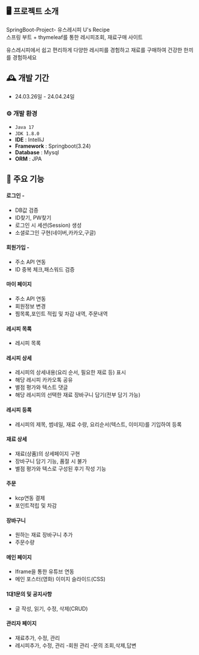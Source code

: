 
## 🖥️ 프로젝트 소개
SpringBoot-Project- 유스레시피 U's Recipe<br>
스프링 부트 + thymeleaf를 통한
레시피조회, 재료구매 사이트

유스레시피에서 쉽고 편리하게
다양한 레시피를 경험하고
재료를 구매하여 건강한 한끼를
경험하세요
<br>

## 🕰️ 개발 기간
* 24.03.26일 - 24.04.24일

### ⚙️ 개발 환경
- `Java 17`
- `JDK 1.8.0`
- **IDE** : IntelliJ
- **Framework** : Springboot(3.24)
- **Database** : Mysql
- **ORM** : JPA

## 📌 주요 기능
#### 로그인 - 
- DB값 검증
- ID찾기, PW찾기
- 로그인 시 세션(Session) 생성
- 소셜로그인 구현(네이버,카카오,구글)
#### 회원가입 - 
- 주소 API 연동
- ID 중복 체크,패스워드 검증

#### 마이 페이지 
- 주소 API 연동
- 회원정보 변경
- 찜목록,포인트 적립 및 차감 내역, 주문내역

#### 레시피 목록
- 레시피 목록

#### 레시피 상세
- 레시피의 상세내용(요리 순서, 필요한 재료 등) 표시
- 해당 레시피 카카오톡 공유
- 별점 평가와 텍스트 댓글
- 해당 레시피의 선택한 재료 장바구니 담기(전부 담기 가능)

#### 레시피 등록
- 레시피의 제목, 썸네일, 재료 수량, 요리순서(텍스트, 이미지)를 기입하여 등록

#### 재료 상세
  - 재료(상품)의 상세페이지 구현
  - 장바구니 담기 기능, 품절 시 불가
  - 별점 평가와 텍스로 구성된 후기 작성 기능

#### 주문
- kcp연동 결제
- 포인트적립 및 차감

#### 장바구니
- 원하는 재료 장바구니 추가
- 주문수량 

#### 메인 페이지 
- Iframe을 통한 유튜브 연동
- 메인 포스터(영화) 이미지 슬라이드(CSS)
  
#### 1대1문의 및 공지사항
- 글 작성, 읽기, 수정, 삭제(CRUD)

#### 관리자 페이지 
- 재료추가, 수정, 관리
- 레시피추가, 수정, 관리
-회원 관리
-문의 조회,삭제,답변
